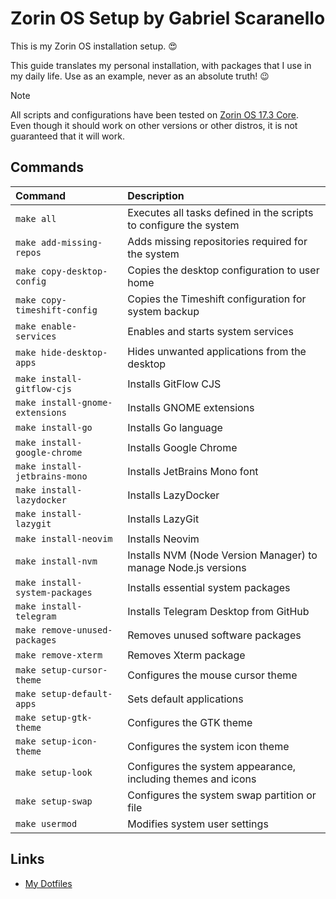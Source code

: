 # Zorin OS Setup by Gabriel Scaranello

This is my Zorin OS installation setup. 😍

This guide translates my personal installation, with packages that I use in my daily life. Use as an example, never as an absolute truth! 😉

> [!NOTE]
> All scripts and configurations have been tested on [Zorin OS 17.3 Core](https://zorin.com/os).  
> Even though it should work on other versions or other distros, it is not guaranteed that it will work.

## Commands

| Command                         | Description                                                       |
| :------------------------------ | :---------------------------------------------------------------- |
| `make all`                      | Executes all tasks defined in the scripts to configure the system |
| `make add-missing-repos`        | Adds missing repositories required for the system                 |
| `make copy-desktop-config`      | Copies the desktop configuration to user home                     |
| `make copy-timeshift-config`    | Copies the Timeshift configuration for system backup              |
| `make enable-services`          | Enables and starts system services                                |
| `make hide-desktop-apps`        | Hides unwanted applications from the desktop                      |
| `make install-gitflow-cjs`      | Installs GitFlow CJS                                              |
| `make install-gnome-extensions` | Installs GNOME extensions                                         |
| `make install-go`               | Installs Go language                                              |
| `make install-google-chrome`    | Installs Google Chrome                                            |
| `make install-jetbrains-mono`   | Installs JetBrains Mono font                                      |
| `make install-lazydocker`       | Installs LazyDocker                                               |
| `make install-lazygit`          | Installs LazyGit                                                  |
| `make install-neovim`           | Installs Neovim                                                   |
| `make install-nvm`              | Installs NVM (Node Version Manager) to manage Node.js versions    |
| `make install-system-packages`  | Installs essential system packages                                |
| `make install-telegram`         | Installs Telegram Desktop from GitHub                             |
| `make remove-unused-packages`   | Removes unused software packages                                  |
| `make remove-xterm`             | Removes Xterm package                                             |
| `make setup-cursor-theme`       | Configures the mouse cursor theme                                 |
| `make setup-default-apps`       | Sets default applications                                         |
| `make setup-gtk-theme`          | Configures the GTK theme                                          |
| `make setup-icon-theme`         | Configures the system icon theme                                  |
| `make setup-look`               | Configures the system appearance, including themes and icons      |
| `make setup-swap`               | Configures the system swap partition or file                      |
| `make usermod`                  | Modifies system user settings                                     |

## Links

- [My Dotfiles](https://github.com/gabrielscaranello/dotfiles)
